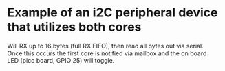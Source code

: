 # Example of an i2C peripheral device that utilizes both cores
Will RX up to 16 bytes (full RX FIFO), then read all bytes out via serial.  
Once this occurs the first core is notified via mailbox and the on board  
LED (pico board, GPIO 25) will toggle.
